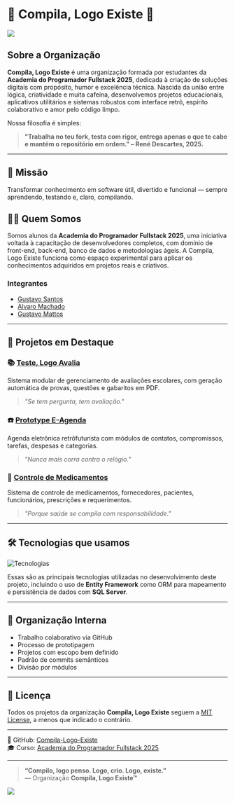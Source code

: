 
# 🧠 Compila, Logo Existe 🧠

![](https://i.pinimg.com/736x/cc/ae/26/ccae26e01396978af1a57a6de1045c45.jpg)

## Sobre a Organização

**Compila, Logo Existe** é uma organização formada por estudantes da **Academia do Programador Fullstack 2025**, dedicada à criação de soluções digitais com propósito, humor e excelência técnica. Nascida da união entre lógica, criatividade e muita cafeína, desenvolvemos projetos educacionais, aplicativos utilitários e sistemas robustos com interface retrô, espírito colaborativo e amor pelo código limpo.

Nossa filosofia é simples:

>  **"Trabalha no teu fork, testa com rigor, entrega apenas o que te cabe e mantém o repositório em ordem." – René Descartes, 2025.**

***

## 🚀 Missão  
Transformar conhecimento em software útil, divertido e funcional — sempre aprendendo, testando e, claro, compilando.

## 👨‍💻 Quem Somos
Somos alunos da **Academia do Programador Fullstack 2025**, uma iniciativa voltada à capacitação de desenvolvedores completos, com domínio de front-end, back-end, banco de dados e metodologias ágeis. A Compila, Logo Existe funciona como espaço experimental para aplicar os conhecimentos adquiridos em projetos reais e criativos.
### Integrantes

- [Gustavo Santos](https://github.com/gsvsantos)
- [Alvaro Machado](https://github.com/orgs/Compila-logo-existe/people/RavoalM)
- [Gustavo Mattos](https://github.com/ovatsuGMattos)

***

## 🧩 Projetos em Destaque

### 📚 [Teste, Logo Avalia](https://github.com/Compila-logo-existe/GeradorDeTestes)
Sistema modular de gerenciamento de avaliações escolares, com geração automática de provas, questões e gabaritos em PDF.  
> *"Se tem pergunta, tem avaliação."*

### ☎️ [Prototype E-Agenda](https://github.com/Compila-logo-existe/eAgenda)  
Agenda eletrônica retrôfuturista com módulos de contatos, compromissos, tarefas, despesas e categorias.  
> *"Nunca mais corra contra o relógio."*

### 💉 [Controle de Medicamentos](https://github.com/Compila-logo-existe/ControleDeMedicamentos)  
Sistema de controle de medicamentos, fornecedores, pacientes, funcionários, prescrições e requerimentos.  
> *"Porque saúde se compila com responsabilidade."*

***

## 🛠️ Tecnologias que usamos  
![Tecnologias](https://skillicons.dev/icons?i=github,visualstudio,vscode,cs,dotnet,html,css,javascript,bootstrap)

Essas são as principais tecnologias utilizadas no desenvolvimento deste projeto, incluindo o uso de **Entity Framework** como ORM para mapeamento e persistência de dados com **SQL Server**.

***

## 🧭 Organização Interna
- Trabalho colaborativo via GitHub
- Processo de prototipagem
- Projetos com escopo bem definido
- Padrão de commits semânticos
- Divisão por módulos

***

## 📜 Licença

Todos os projetos da organização **Compila, Logo Existe** seguem a [MIT License](https://opensource.org/licenses/MIT), a menos que indicado o contrário.

---

🐙 GitHub: [Compila-Logo-Existe](https://github.com/Compila-Logo-Existe)  
🎓 Curso: [Academia do Programador Fullstack 2025](https://github.com/academiadoprogramador-fullstack)

---

> **“Compilo, logo penso. Logo, crio. Logo, existe.”**  
> — Organização **Compila, Logo Existe™**

![](https://i.pinimg.com/originals/1f/9b/4b/1f9b4bd891d9943f2cbf444d5b7e43c5.gif)

